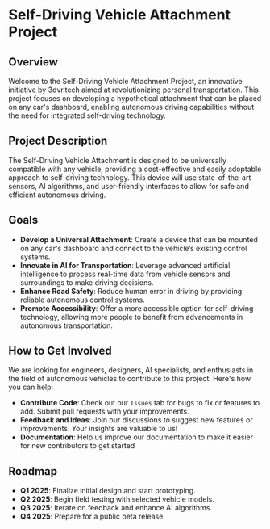 
# Self-Driving Vehicle Attachment Project

## Overview
Welcome to the Self-Driving Vehicle Attachment Project, an innovative initiative by 3dvr.tech aimed at revolutionizing personal transportation. This project focuses on developing a hypothetical attachment that can be placed on any car's dashboard, enabling autonomous driving capabilities without the need for integrated self-driving technology.

## Project Description
The Self-Driving Vehicle Attachment is designed to be universally compatible with any vehicle, providing a cost-effective and easily adoptable approach to self-driving technology. This device will use state-of-the-art sensors, AI algorithms, and user-friendly interfaces to allow for safe and efficient autonomous driving.

## Goals
- **Develop a Universal Attachment**: Create a device that can be mounted on any car's dashboard and connect to the vehicle’s existing control systems.
- **Innovate in AI for Transportation**: Leverage advanced artificial intelligence to process real-time data from vehicle sensors and surroundings to make driving decisions.
- **Enhance Road Safety**: Reduce human error in driving by providing reliable autonomous control systems.
- **Promote Accessibility**: Offer a more accessible option for self-driving technology, allowing more people to benefit from advancements in autonomous transportation.

## How to Get Involved
We are looking for engineers, designers, AI specialists, and enthusiasts in the field of autonomous vehicles to contribute to this project. Here's how you can help:
- **Contribute Code**: Check out our `Issues` tab for bugs to fix or features to add. Submit pull requests with your improvements.
- **Feedback and Ideas**: Join our discussions to suggest new features or improvements. Your insights are valuable to us!
- **Documentation**: Help us improve our documentation to make it easier for new contributors to get started

## Roadmap
- **Q1 2025**: Finalize initial design and start prototyping.
- **Q2 2025**: Begin field testing with selected vehicle models.
- **Q3 2025**: Iterate on feedback and enhance AI algorithms.
- **Q4 2025**: Prepare for a public beta release.



